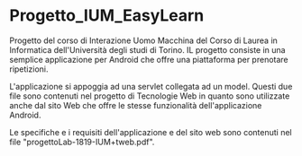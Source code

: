 # Progetto_IUM_EasyLearn
Progetto del corso di Interazione Uomo Macchina del Corso di Laurea in Informatica dell'Università degli studi di Torino. IL progetto consiste in una semplice applicazione per Android che offre una piattaforma per prenotare ripetizioni.

L'applicazione si appoggia ad una servlet collegata ad un model. Questi due file sono contenuti nel progetto di Tecnologie Web in quanto sono utilizzate anche dal sito Web che offre le stesse funzionalità dell'applicazione Android.

Le specifiche e i requisiti dell'applicazione e del sito web sono contenuti nel file "progettoLab-1819-IUM+tweb.pdf".
